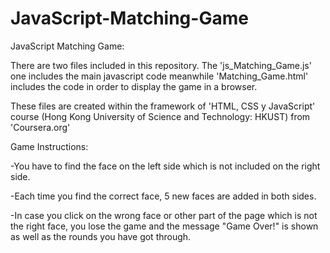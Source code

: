 # JavaScript-Matching-Game
JavaScript Matching Game:

There are two files included in this repository. The 'js_Matching_Game.js' one includes the main javascript code meanwhile 'Matching_Game.html' includes the code in order to display the game in a browser.

These files are created within the framework of 'HTML, CSS y JavaScript' course (Hong Kong University of Science and Technology: HKUST) from 'Coursera.org'

Game Instructions:

-You have to find the face on the left side which is not included on the right side.

-Each time you find the correct face, 5 new faces are added in both sides.

-In case you click on the wrong face or other part of the page which is not the right face, you lose the game and the message "Game Over!" is shown as well as the rounds you have got through.
